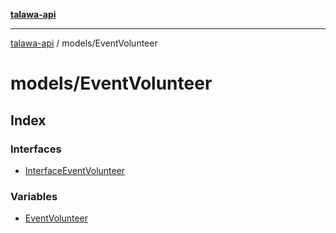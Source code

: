 [**talawa-api**](../../README.md)

***

[talawa-api](../../modules.md) / models/EventVolunteer

# models/EventVolunteer

## Index

### Interfaces

- [InterfaceEventVolunteer](interfaces/InterfaceEventVolunteer.md)

### Variables

- [EventVolunteer](variables/EventVolunteer.md)
